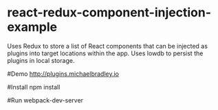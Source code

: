 # react-redux-component-injection-example
Uses Redux to store a list of React components that can be injected as plugins into target locations within the app. Uses lowdb to persist the plugins in local storage.

#Demo
http://plugins.michaelbradley.io

#Install
npm install

#Run
webpack-dev-server
